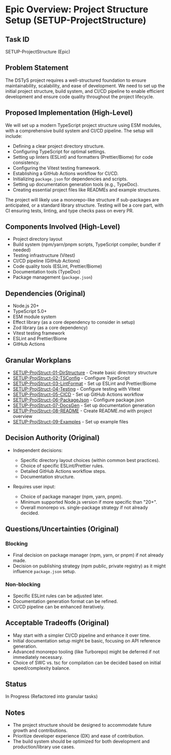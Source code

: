 # Epic Overview: Project Structure Setup (SETUP-ProjectStructure)

## Task ID
SETUP-ProjectStructure (Epic)

## Problem Statement
The DSTyS project requires a well-structured foundation to ensure maintainability, scalability, and ease of development. We need to set up the initial project structure, build system, and CI/CD pipeline to enable efficient development and ensure code quality throughout the project lifecycle.

## Proposed Implementation (High-Level)
We will set up a modern TypeScript project structure using ESM modules, with a comprehensive build system and CI/CD pipeline. The setup will include:
- Defining a clear project directory structure.
- Configuring TypeScript for optimal settings.
- Setting up linters (ESLint) and formatters (Prettier/Biome) for code consistency.
- Configuring the Vitest testing framework.
- Establishing a GitHub Actions workflow for CI/CD.
- Initializing `package.json` for dependencies and scripts.
- Setting up documentation generation tools (e.g., TypeDoc).
- Creating essential project files like READMEs and example structures.

The project will likely use a monorepo-like structure if sub-packages are anticipated, or a standard library structure. Testing will be a core part, with CI ensuring tests, linting, and type checks pass on every PR.

## Components Involved (High-Level)
- Project directory layout
- Build system (npm/yarn/pnpm scripts, TypeScript compiler, bundler if needed)
- Testing infrastructure (Vitest)
- CI/CD pipeline (GitHub Actions)
- Code quality tools (ESLint, Prettier/Biome)
- Documentation tools (TypeDoc)
- Package management (`package.json`)

## Dependencies (Original)
- Node.js 20+
- TypeScript 5.0+
- ESM module system
- Effect library (as a core dependency to consider in setup)
- Zod library (as a core dependency)
- Vitest testing framework
- ESLint and Prettier/Biome
- GitHub Actions

## Granular Workplans
- [SETUP-ProjStruct-01-DirStructure](../../Documentation/Plans/SETUP-ProjStruct-01-DirStructure.md) - Create basic directory structure
- [SETUP-ProjStruct-02-TSConfig](../../Documentation/Plans/SETUP-ProjStruct-02-TSConfig.md) - Configure TypeScript
- [SETUP-ProjStruct-03-LintFormat](../../Documentation/Plans/SETUP-ProjStruct-03-LintFormat.md) - Set up ESLint and Prettier/Biome
- [SETUP-ProjStruct-04-Testing](../../Documentation/Plans/SETUP-ProjStruct-04-Testing.md) - Configure testing with Vitest
- [SETUP-ProjStruct-05-CICD](../../Documentation/Plans/SETUP-ProjStruct-05-CICD.md) - Set up GitHub Actions workflow
- [SETUP-ProjStruct-06-PackageJson](../../Documentation/Plans/SETUP-ProjStruct-06-PackageJson.md) - Configure package.json
- [SETUP-ProjStruct-07-DocsGen](../../Documentation/Plans/SETUP-ProjStruct-07-DocsGen.md) - Set up documentation generation
- [SETUP-ProjStruct-08-README](../../Documentation/Plans/SETUP-ProjStruct-08-README.md) - Create README.md with project overview
- [SETUP-ProjStruct-09-Examples](../../Documentation/Plans/SETUP-ProjStruct-09-Examples.md) - Set up example files

## Decision Authority (Original)
- Independent decisions:
  - Specific directory layout choices (within common best practices).
  - Choice of specific ESLint/Prettier rules.
  - Detailed GitHub Actions workflow steps.
  - Documentation structure.

- Requires user input:
  - Choice of package manager (npm, yarn, pnpm).
  - Minimum supported Node.js version if more specific than "20+".
  - Overall monorepo vs. single-package strategy if not already decided.

## Questions/Uncertainties (Original)

### Blocking
- Final decision on package manager (npm, yarn, or pnpm) if not already made.
- Decision on publishing strategy (npm public, private registry) as it might influence `package.json` setup.

### Non-blocking
- Specific ESLint rules can be adjusted later.
- Documentation generation format can be refined.
- CI/CD pipeline can be enhanced iteratively.

## Acceptable Tradeoffs (Original)
- May start with a simpler CI/CD pipeline and enhance it over time.
- Initial documentation setup might be basic, focusing on API reference generation.
- Advanced monorepo tooling (like Turborepo) might be deferred if not immediately necessary.
- Choice of SWC vs. tsc for compilation can be decided based on initial speed/complexity balance.

## Status
In Progress (Refactored into granular tasks)

## Notes
- The project structure should be designed to accommodate future growth and contributions.
- Prioritize developer experience (DX) and ease of contribution.
- The build system should be optimized for both development and production/library use cases.